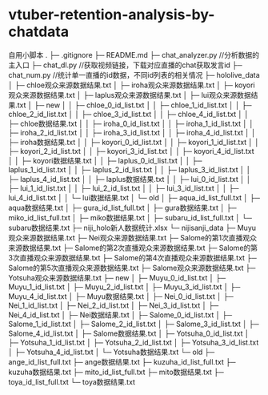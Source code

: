 # vtuber-retention-analysis-by-chatdata
自用小脚本
.
├─ .gitignore
├─ README.md
├─ chat_analyzer.py                                       //分析数据的主入口
├─ chat_dl.py                                             //获取视频链接，下载对应直播的chat获取发言id
├─ chat_num.py                                            //统计单一直播的id数据，不同id列表的相关情况
├─ hololive_data
│    ├─ chloe观众来源数据结果.txt
│    ├─ iroha观众来源数据结果.txt
│    ├─ koyori观众来源数据结果.txt
│    ├─ laplus观众来源数据结果.txt
│    ├─ lui观众来源数据结果.txt
│    ├─ new
│    │    ├─ chloe_0_id_list.txt
│    │    ├─ chloe_1_id_list.txt
│    │    ├─ chloe_2_id_list.txt
│    │    ├─ chloe_3_id_list.txt
│    │    ├─ chloe_4_id_list.txt
│    │    ├─ chloe数据结果.txt
│    │    ├─ iroha_0_id_list.txt
│    │    ├─ iroha_1_id_list.txt
│    │    ├─ iroha_2_id_list.txt
│    │    ├─ iroha_3_id_list.txt
│    │    ├─ iroha_4_id_list.txt
│    │    ├─ iroha数据结果.txt
│    │    ├─ koyori_0_id_list.txt
│    │    ├─ koyori_1_id_list.txt
│    │    ├─ koyori_2_id_list.txt
│    │    ├─ koyori_3_id_list.txt
│    │    ├─ koyori_4_id_list.txt
│    │    ├─ koyori数据结果.txt
│    │    ├─ laplus_0_id_list.txt
│    │    ├─ laplus_1_id_list.txt
│    │    ├─ laplus_2_id_list.txt
│    │    ├─ laplus_3_id_list.txt
│    │    ├─ laplus_4_id_list.txt
│    │    ├─ laplus数据结果.txt
│    │    ├─ lui_0_id_list.txt
│    │    ├─ lui_1_id_list.txt
│    │    ├─ lui_2_id_list.txt
│    │    ├─ lui_3_id_list.txt
│    │    ├─ lui_4_id_list.txt
│    │    └─ lui数据结果.txt
│    └─ old
│           ├─ aqua_id_list_full.txt
│           ├─ aqua数据结果.txt
│           ├─ gura_id_list_full.txt
│           ├─ gura数据结果.txt
│           ├─ miko_id_list_full.txt
│           ├─ miko数据结果.txt
│           ├─ subaru_id_list_full.txt
│           └─ subaru数据结果.txt
├─ niji_holo新人数据统计.xlsx
└─ nijisanji_data
       ├─ Muyu观众来源数据结果.txt
       ├─ Nei观众来源数据结果.txt
       ├─ Salome的第1次直播观众来源数据结果.txt
       ├─ Salome的第2次直播观众来源数据结果.txt
       ├─ Salome的第3次直播观众来源数据结果.txt
       ├─ Salome的第4次直播观众来源数据结果.txt
       ├─ Salome的第5次直播观众来源数据结果.txt
       ├─ Salome观众来源数据结果.txt
       ├─ Yotsuha观众来源数据结果.txt
       ├─ new
       │    ├─ Muyu_0_id_list.txt
       │    ├─ Muyu_1_id_list.txt
       │    ├─ Muyu_2_id_list.txt
       │    ├─ Muyu_3_id_list.txt
       │    ├─ Muyu_4_id_list.txt
       │    ├─ Muyu数据结果.txt
       │    ├─ Nei_0_id_list.txt
       │    ├─ Nei_1_id_list.txt
       │    ├─ Nei_2_id_list.txt
       │    ├─ Nei_3_id_list.txt
       │    ├─ Nei_4_id_list.txt
       │    ├─ Nei数据结果.txt
       │    ├─ Salome_0_id_list.txt
       │    ├─ Salome_1_id_list.txt
       │    ├─ Salome_2_id_list.txt
       │    ├─ Salome_3_id_list.txt
       │    ├─ Salome_4_id_list.txt
       │    ├─ Salome数据结果.txt
       │    ├─ Yotsuha_0_id_list.txt
       │    ├─ Yotsuha_1_id_list.txt
       │    ├─ Yotsuha_2_id_list.txt
       │    ├─ Yotsuha_3_id_list.txt
       │    ├─ Yotsuha_4_id_list.txt
       │    └─ Yotsuha数据结果.txt
       └─ old
              ├─ ange_id_list_full.txt
              ├─ ange数据结果.txt
              ├─ kuzuha_id_list_full.txt
              ├─ kuzuha数据结果.txt
              ├─ mito_id_list_full.txt
              ├─ mito数据结果.txt
              ├─ toya_id_list_full.txt
              └─ toya数据结果.txt
